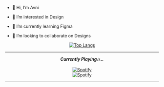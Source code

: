 
- 👋 Hi, I’m Avni
  
- 👀 I’m interested in Design
  
- 🌱 I’m currently learning Figma
  
- 💞️ I’m looking to collaborate on Designs


<!---
Lmfao-fa/Lmfao-fa is a ✨ special ✨ repository because its `README.md` (this file) appears on your GitHub profile.
You can click the Preview link to take a look at your changes.
--->

<div align="center">
  
[![Top Langs](https://github-readme-stats.vercel.app/api/top-langs/?username=Avnii16&layout=compact&show_icons=true&theme=algolia)](https://github.com/Avnii16)
           
</div>

            
<hr>

<p align="center"> 
  <i><b>Currently Playing🎶...</b></i>
  <br><br>
  <a href="https://open.spotify.com/user/31glrpxgbfoi6qprbrezs4cwwaiu"/>
    <img src="https://novatorem-lostgirljourney.vercel.app/api/spotify" alt="Spotify"/>
  </a>
  <br>
  <a href="https://open.spotify.com/user/31glrpxgbfoi6qprbrezs4cwwaiu"/>
    <img src="https://spotify-recently-played-readme.vercel.app/api?user=31glrpxgbfoi6qprbrezs4cwwaiu&count=1" alt="Spotify"/>
  </a>
</p>

<hr>


